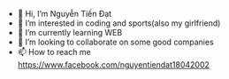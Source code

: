 - 👋 Hi, I’m Nguyễn Tiến Đạt
- 👀 I’m interested in coding and sports(also my girlfriend)
- 🌱 I’m currently learning WEB
- 💞️ I’m looking to collaborate on some good companies
- 📫 How to reach me https://www.facebook.com/nguyentiendat18042002

<!---
dattocngan/dattocngan is a ✨ special ✨ repository because its `README.md` (this file) appears on your GitHub profile.
You can click the Preview link to take a look at your changes.
--->

